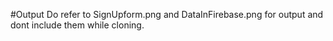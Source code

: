 #Output
Do refer to SignUpform.png and DataInFirebase.png for output and dont include them while cloning.
